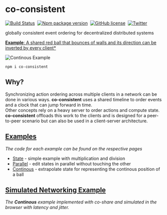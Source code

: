 # co-consistent

[![Build Status](https://img.shields.io/github/workflow/status/cocoss-org/co-consistent/Depolyment)](https://github.com/cocoss-org/co-consistent/actions)&nbsp;
[![Npm package version](https://badgen.net/npm/v/co-consistent)](https://npmjs.com/package/co-consistent)&nbsp;
[![GitHub license](https://img.shields.io/github/license/cocoss-org/co-consistent.svg)](https://github.com/cocoss-org/co-consistent/blob/master/LICENSE)&nbsp;
[![Twitter](https://badgen.net/badge/icon/twitter?icon=twitter&label)](https://twitter.com/BelaBohlender)

globally consistent event ordering for decentralized distributed systems

[**Example**: A shared red ball that bounces of walls and its direction can be inverted by every client*](https://cocoss-org.github.io/co-consistent/continous/)

![Continous Example](continous-example.gif)

`npm i co-consistent`

## **Why?**

Synchronizing action ordering across multiple clients in a network can be done in various ways. **co-consistent** uses a shared timeline to order events and a clock that can jump forward in time.  
Other concepts rely on a heavy server to order actions and compute state.  
**co-consistent** offloads this work to the clients and is designed for a peer-to-peer scenario but can also be used in a client-server architecture.

## [**Examples**](https://cocoss-org.github.io/co-consistent)

_The code for each example can be found on the respective pages_

-   [State](https://cocoss-org.github.io/co-consistent/state) - simple example with multiplication and division
-   [Parallel](https://cocoss-org.github.io/co-consistent/parallel) - edit states in parallel without touching the other
-   [Continous](https://cocoss-org.github.io/co-consistent/continous) - extrapolate state for representing the continous position of a ball

## [**Simulated Networking Example**](https://cocoss-org.github.io/co-share/consistent)

_The **Continous** example implemented with co-share and simulated in the browser with latency and jitter._
